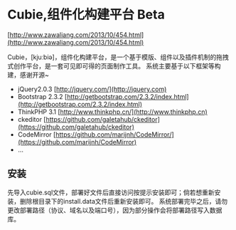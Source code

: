 # Cubie,组件化构建平台 Beta 
[http://www.zawaliang.com/2013/10/454.html](http://www.zawaliang.com/2013/10/454.html)


Cubie，[kjuːbiə]，组件化构建平台，是一个基于模版、组件以及插件机制的拖拽式创作平台，是一套可见即可得的页面制作工具。
系统主要基于以下框架等构建，感谢开源~
* jQuery2.0.3   [http://jquery.com/](http://jquery.com)
* Bootstrap 2.3.2   [http://getbootstrap.com/2.3.2/index.html](http://getbootstrap.com/2.3.2/index.html)
* ThinkPHP 3.1   [http://www.thinkphp.cn/](http://www.thinkphp.cn)
* ckeditor   [https://github.com/galetahub/ckeditor](https://github.com/galetahub/ckeditor)
* CodeMirror   [https://github.com/marijnh/CodeMirror/](https://github.com/marijnh/CodeMirror)
* ...


## 安装
先导入cubie.sql文件，部署好文件后直接访问按提示安装即可；倘若想重新安装，删除根目录下的install.data文件后重新安装即可。
系统部署完毕之后，请勿更改部署路径（协议、域名以及端口号），因为部分操作会将部署路径写入数据库。

